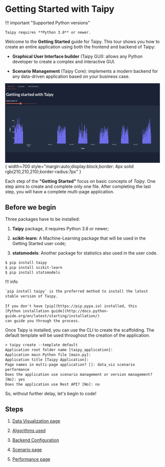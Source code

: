 # Getting Started with Taipy

!!! important "Supported Python versions"

    Taipy requires **Python 3.8** or newer.

Welcome to the **Getting Started** guide for Taipy. This tour shows you how to create an entire application using 
both the frontend and backend of Taipy:

- **Graphical User Interface builder** (Taipy GUI): allows any Python developer to create a complex and interactive GUI.

- **Scenario Management** (Taipy Core): implements a modern backend for any data-driven application based on your business case.

![Getting Started application](step_01/overview.gif){ width=700 style="margin:auto;display:block;border: 4px solid rgb(210,210,210);border-radius:7px" }

Each step of the **"Getting Started"** focus on basic concepts of *Taipy*. One step aims to create and complete only one file. After completing the last step, you will have a complete multi-page application.

## Before we begin

Three packages have to be installed:

 1. **Taipy** package, it requires Python 3.8 or newer;

 2. **scikit-learn**: A Machine-Learning package that will be used in the Getting Started user code;

 3. **statsmodels**: Another package for statistics also used in the user code.

``` console
$ pip install taipy
$ pip install scikit-learn
$ pip install statsmodels
```

!!! info 

    `pip install taipy` is the preferred method to install the latest stable version of Taipy.
    
    If you don't have [pip](https://pip.pypa.io) installed, this 
    [Python installation guide](http://docs.python-guide.org/en/latest/starting/installation/)
    can guide you through the process.


Once Taipy is installed, you can use the CLI to create the scaffolding. The default template will be used throughout the creation of the application.

``` console
> taipy create --template default
Application root folder name [taipy_application]:
Application main Python file [main.py]:
Application title [Taipy Application]:
Page names in multi-page application? []: data_viz scenario performance
Does the application use scenario management or version management? [No]: yes
Does the application use Rest API? [No]: no
```


So, without further delay, let's begin to code!

## Steps

1. [Data Visualization page](step_01/ReadMe.md)

2. [Algorithms used](step_02/ReadMe.md)

3. [Backend Configuration](step_03/ReadMe.md)

4. [Scenario page](step_04/ReadMe.md)

5. [Performance page](step_05/ReadMe.md)

